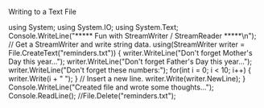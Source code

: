 Writing to a Text File

using System;
using System.IO;
using System.Text;
Console.WriteLine("***** Fun with StreamWriter / StreamReader *****\n");
// Get a StreamWriter and write string data.
using(StreamWriter writer = File.CreateText("reminders.txt"))
{
writer.WriteLine("Don't forget Mother's Day this year...");
writer.WriteLine("Don't forget Father's Day this year...");
writer.WriteLine("Don't forget these numbers:");
for(int i = 0; i < 10; i++)
{
writer.Write(i + " ");
}
// Insert a new line.
writer.Write(writer.NewLine);
}
Console.WriteLine("Created file and wrote some thoughts...");
Console.ReadLine();
//File.Delete("reminders.txt");


